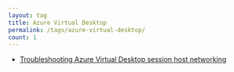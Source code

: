 ```yaml
---
layout: tag
title: Azure Virtual Desktop
permalink: /tags/azure-virtual-desktop/
count: 1
---
```


- [Troubleshooting Azure Virtual Desktop session host networking](https://kiazhi.github.io/blog/powershell/Troubleshooting-Azure-Virtual-Desktop-session-host-networking/)
